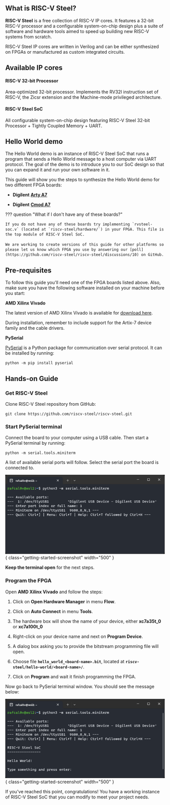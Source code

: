 ## What is RISC-V Steel?

**RISC-V Steel** is a free collection of RISC-V IP cores. It features a 32-bit RISC-V processor and a configurable system-on-chip design plus a suite of software and hardware tools aimed to speed up building new RISC-V systems from scratch.

RISC-V Steel IP cores are written in Verilog and can be either synthesized on FPGAs or manufactured as custom integrated circuits.

## Available IP cores

#### RISC-V 32-bit Processor

Area-optimized 32-bit processor. Implements the RV32I instruction set of RISC-V, the Zicsr extension and the Machine-mode privileged architecture.

#### RISC-V Steel SoC
  
All configurable system-on-chip design featuring RISC-V Steel 32-bit Processor + Tightly Coupled Memory + UART.

## Hello World demo

The Hello World demo is an instance of RISC-V Steel SoC that runs a program that sends a Hello World message to a host computer via UART protocol. The goal of the demo is to introduce you to our SoC design so that you can expand it and run your own software in it.

This guide will show you the steps to synthesize the Hello World demo for two different FPGA boards:

* **Digilent** [**Arty A7**](https://digilent.com/reference/programmable-logic/arty-a7/reference-manual)

* **Digilent** [**Cmod A7**](https://digilent.com/reference/programmable-logic/cmod-a7/reference-manual)

??? question "What if I don't have any of these boards?"

    If you do not have any of these boards try implementing `rvsteel-soc.v` (located at `riscv-steel/hardware/`) in your FPGA. This file is the top module of RISC-V Steel SoC.
    
    We are working to create versions of this guide for other platforms so please let us know which FPGA you use by answering our [poll](https://github.com/riscv-steel/riscv-steel/discussions/10) on GitHub.

## Pre-requisites

To follow this guide you'll need one of the FPGA boards listed above. Also, make sure you have the following software installed on your machine before you start:

**AMD Xilinx Vivado**

The latest version of AMD Xilinx Vivado is available for [download here](https://www.xilinx.com/support/download.html).

During installation, remember to include support for the Artix-7 device family and the cable drivers.

**PySerial**

[PySerial](https://pyserial.readthedocs.io/en/latest/index.html) is a Python package for communication over serial protocol. It can be installed by running:

```
python -m pip install pyserial
```

## Hands-on Guide

### Get RISC-V Steel

Clone RISC-V Steel repository from GitHub:

```
git clone https://github.com/riscv-steel/riscv-steel.git
```

### Start PySerial terminal

Connect the board to your computer using a USB cable. Then start a PySerial terminal by running:

```
python -m serial.tools.miniterm
```

A list of available serial ports will follow. Select the serial port the board is connected to.

![](images/pyserial.png){ class="getting-started-screenshot" width="500" }

**Keep the terminal open** for the next steps.

### Program the FPGA

Open **AMD Xilinx Vivado** and follow the steps:

1. Click on **Open Hardware Manager** in menu **Flow**.

2. Click on **Auto Connect** in menu **Tools**.

3. The hardware box will show the name of your device, either **xc7a35t_0** or **xc7a100t_0**

4. Right-click on your device name and next on **Program Device**.

5. A dialog box asking you to provide the bitstream programming file will open.

6. Choose file **`hello_world_<board-name>.bit`**, located at **`riscv-steel/hello-world/<board-name>/`**.

7. Click on **Program** and wait it finish programming the FPGA.

Now go back to PySerial terminal window. You should see the message below:

![](images/hello-world.png){ class="getting-started-screenshot" width="500" }

If you've reached this point, congratulations! You have a working instance of RISC-V Steel SoC that you can modify to meet your project needs.

</br>
</br>
</br>
</br>
</br>